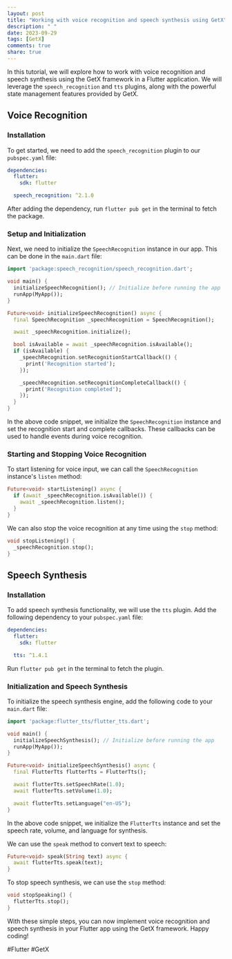 ```yaml
---
layout: post
title: "Working with voice recognition and speech synthesis using GetX"
description: " "
date: 2023-09-29
tags: [GetX]
comments: true
share: true
---
```


In this tutorial, we will explore how to work with voice recognition and speech synthesis using the GetX framework in a Flutter application. We will leverage the `speech_recognition` and `tts` plugins, along with the powerful state management features provided by GetX.

## Voice Recognition

### Installation

To get started, we need to add the `speech_recognition` plugin to our `pubspec.yaml` file:

```yaml
dependencies:
  flutter:
    sdk: flutter

  speech_recognition: ^2.1.0
```

After adding the dependency, run `flutter pub get` in the terminal to fetch the package.

### Setup and Initialization

Next, we need to initialize the `SpeechRecognition` instance in our app. This can be done in the `main.dart` file:

```dart
import 'package:speech_recognition/speech_recognition.dart';

void main() {
  initializeSpeechRecognition(); // Initialize before running the app
  runApp(MyApp());
}

Future<void> initializeSpeechRecognition() async {
  final SpeechRecognition _speechRecognition = SpeechRecognition();

  await _speechRecognition.initialize();

  bool isAvailable = await _speechRecognition.isAvailable();
  if (isAvailable) {
    _speechRecognition.setRecognitionStartCallback(() {
      print('Recognition started');
    });

    _speechRecognition.setRecognitionCompleteCallback(() {
      print('Recognition completed');
    });
  }
}
```

In the above code snippet, we initialize the `SpeechRecognition` instance and set the recognition start and complete callbacks. These callbacks can be used to handle events during voice recognition.

### Starting and Stopping Voice Recognition

To start listening for voice input, we can call the `SpeechRecognition` instance's `listen` method:

```dart
Future<void> startListening() async {
  if (await _speechRecognition.isAvailable()) {
    await _speechRecognition.listen();
  }
}
```

We can also stop the voice recognition at any time using the `stop` method:

```dart
void stopListening() {
  _speechRecognition.stop();
}
```

## Speech Synthesis

### Installation

To add speech synthesis functionality, we will use the `tts` plugin. Add the following dependency to your `pubspec.yaml` file:

```yaml
dependencies:
  flutter:
    sdk: flutter

  tts: ^1.4.1
```

Run `flutter pub get` in the terminal to fetch the plugin.

### Initialization and Speech Synthesis

To initialize the speech synthesis engine, add the following code to your `main.dart` file:

```dart
import 'package:flutter_tts/flutter_tts.dart';

void main() {
  initializeSpeechSynthesis(); // Initialize before running the app
  runApp(MyApp());
}

Future<void> initializeSpeechSynthesis() async {
  final FlutterTts flutterTts = FlutterTts();

  await flutterTts.setSpeechRate(1.0);
  await flutterTts.setVolume(1.0);

  await flutterTts.setLanguage("en-US");
}

```

In the above code snippet, we initialize the `FlutterTts` instance and set the speech rate, volume, and language for synthesis.

We can use the `speak` method to convert text to speech:

```dart
Future<void> speak(String text) async {
  await flutterTts.speak(text);
}
```

To stop speech synthesis, we can use the `stop` method:

```dart
void stopSpeaking() {
  flutterTts.stop();
}
```

With these simple steps, you can now implement voice recognition and speech synthesis in your Flutter app using the GetX framework. Happy coding!

\#Flutter \#GetX